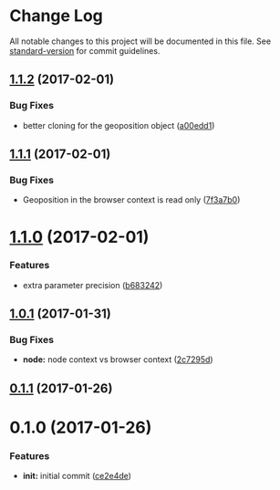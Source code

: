 # Change Log

All notable changes to this project will be documented in this file. See [standard-version](https://github.com/conventional-changelog/standard-version) for commit guidelines.

<a name="1.1.2"></a>
## [1.1.2](https://github.com/prepair/get-location/compare/v1.1.1...v1.1.2) (2017-02-01)


### Bug Fixes

* better cloning for the geoposition object ([a00edd1](https://github.com/prepair/get-location/commit/a00edd1))



<a name="1.1.1"></a>
## [1.1.1](https://github.com/prepair/get-location/compare/v1.1.0...v1.1.1) (2017-02-01)


### Bug Fixes

* Geoposition in the browser context is read only ([7f3a7b0](https://github.com/prepair/get-location/commit/7f3a7b0))



<a name="1.1.0"></a>
# [1.1.0](https://github.com/prepair/get-location/compare/v1.0.1...v1.1.0) (2017-02-01)


### Features

* extra parameter precision ([b683242](https://github.com/prepair/get-location/commit/b683242))



<a name="1.0.1"></a>
## [1.0.1](https://github.com/prepair/get-location/compare/v0.1.1...v1.0.1) (2017-01-31)


### Bug Fixes

* **node:** node context vs browser context ([2c7295d](https://github.com/prepair/get-location/commit/2c7295d))



<a name="0.1.1"></a>
## [0.1.1](https://github.com/prepair/get-location/compare/v0.1.0...v0.1.1) (2017-01-26)



<a name="0.1.0"></a>
# 0.1.0 (2017-01-26)


### Features

* **init:** initial commit ([ce2e4de](https://github.com/prepair/get-location/commit/ce2e4de))
